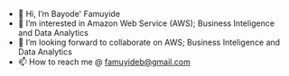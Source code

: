 - 👋 Hi, I’m Bayode' Famuyide
- 👀 I’m interested in Amazon Web Service (AWS); Business Inteligence and Data Analytics 
- 💞️ I’m looking forward to collaborate on AWS; Business Inteligence and Data Analytics 
- 📫 How to reach me @ famuyideb@gmail.com

<!---
Bayode001/Bayode001 is a ✨ special ✨ repository because its `README.md` (this file) appears on your GitHub profile.
You can click the Preview link to take a look at your changes.
--->

